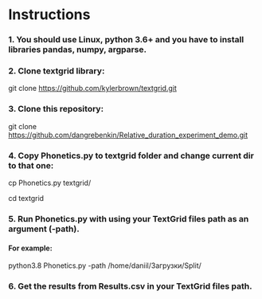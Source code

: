 # Instructions
### 1. You should use Linux, python 3.6+ and you have to install libraries pandas, numpy, argparse.
### 2. Clone textgrid library: 

   git clone https://github.com/kylerbrown/textgrid.git

### 3. Clone this repository: 

   git clone https://github.com/dangrebenkin/Relative_duration_experiment_demo.git

### 4. Copy Phonetics.py to textgrid folder and change current dir to that one:

   cp Phonetics.py textgrid/

   cd textgrid
   
### 5. Run Phonetics.py with using your TextGrid files path as an argument (-path). 

   #### For example: 

   python3.8 Phonetics.py -path /home/daniil/Загрузки/Split/
   
### 6. Get the results from Results.csv in your TextGrid files path.
